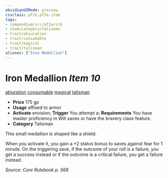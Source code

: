 ```yaml
---
obsidianUIMode: preview
cssclass: pf2e,pf2e-item
tags:
- compendium/src/pf2e/crb
- item/category/talisman
- trait/abjuration
- trait/consumable
- trait/magical
- trait/talisman
aliases: ["Iron Medallion"]
---
```

# Iron Medallion *Item 10*  
[abjuration](../../../rules/traits/abjuration.md)  [consumable](../../../rules/traits/consumable.md)  [magical](../../../rules/traits/magical.md)  [talisman](../../../rules/traits/talisman.md)  

- **Price** 175 gp
- **Usage** affixed to armor
- **Activate** envision; **Trigger** You attempt a; **Requirements** You have master proficiency in Will saves or have the bravery class feature.
- **Category** Talisman

This small medallion is shaped like a shield.

When you activate it, you gain a +2 status bonus to saves against fear for 1 minute. On the triggering save, if the outcome of your roll is a failure, you get a success instead or if the outcome is a critical failure, you get a failure instead.

*Source: Core Rulebook p. 568*